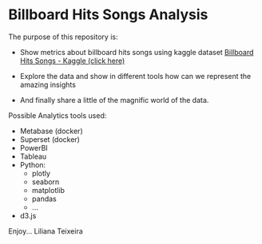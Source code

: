 # Billboard Hits Songs Analysis

The purpose of this repository is:
 - Show metrics about billboard hits songs using kaggle dataset [Billboard Hits Songs - Kaggle (click here)](https://www.kaggle.com/datasets/dem0nking/billboard-hits-songs-dataset)

 - Explore the data and show in different tools how can we represent the amazing insights

 - And finally share a little of the magnific world of the data.

 Possible Analytics tools used:
 - Metabase (docker)
 - Superset (docker)
 - PowerBI
 - Tableau
 - Python:
    - plotly
    - seaborn
    - matplotlib
    - pandas
    - ...
 - d3.js

 Enjoy...
 Liliana Teixeira
